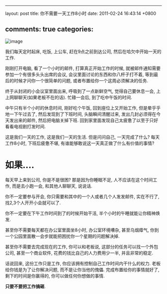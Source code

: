 
---
layout: post
title: 你不需要一天工作8小时
date: 2011-02-24 16:43:14 +0800

comments: true
categories: 
---

![image](http://cimg2.163.com/tech/2007/11/5/2007110521233984d3a.jpg)

我们每天定时起床, 吃饭, 上公车, 赶在9点之前到达公司,
然后在哈欠中开始一天的工作.

刚刚打开电脑, 看了一个小时的邮件, 打算真正开始工作的时候,
就被邮件通知需要参加一个有很多头头出席的会议,
会议里面讨论的东西和你八杆子打不着,
等到最后的时候才问你一个很简单的问题,
或者布置给你一个这周必须解决的任务.

终于从封闭的小会议室里面出来, 呼吸到了一点新鲜空气, 觉得自己要休息一会,
上上网聊聊天(如果老板不在的话). 忙碌一会后, 到了吃中午饭的时间.

中午只有半个小时的休息时间, 刚好吃个午饭, 回到座位上又开始工作,
但是晕乎乎地一下午过去了, 然后发现到了下班时间, 头脑瞬间清醒过来,
发出几封必须得在今天发出来的邮件, 然后把电脑关掉下班.
回到家里面发现自己太疲惫了以至于只好看看电视剧打发时间.

这是我们一天的工作, 这是我们一天的生活. 但是问问自己, 一天完成了什么?
每天工作8小时, 下班后疲惫不堪,
有谁能够敢说这一天真正做了什么有价值的事情?

如果....
========

每天早上来到公司, 你是不是很困? 那是因为你睡眠不足,
人不应该在这个时间工作, 而是去小跑一会, 和其他人聊聊天, 说说话.

你不一定要参与开会, 你只需要和其中的一个人或者几个人发发邮件,
实在不行了, 找2,3个人开开小会就可以了.

你不一定要在下午工作时间到了的时候开始干活,
半个小时的午睡就能让你精神焕发.

甚至你不需要每天都在办公室里面坐8小时, 办公室环境嘈杂, 甚至乌烟瘴气,
你到一个公园里面散一会步就能把困扰你一个星期的问题解决掉.

甚至你不需要去完成现在的工作, 你可以和老板说,
这部分的任务可以找一个外包公司, 甚至一个商业软件,
花费的钱比自己的人力费用少一半, 并且非常的稳定.

话说回来, 这份工作只是工作, 你应该拥有控制自己工作时间内干什么的权力.
老板给你钱是为了让你解决问题, 而不是让你当他的傀儡.
完成布置给你的事情就好了, 剩下的时间是你赢得的,
你可以做任何你想做的事情.

**只要不要把工作搞砸**.